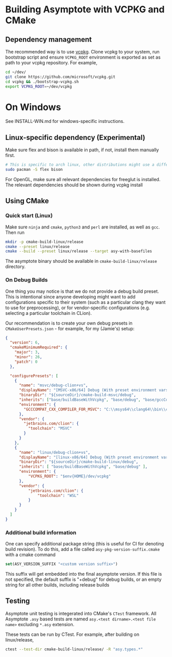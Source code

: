 # Building Asymptote with VCPKG and CMake

## Dependency management

The recommended way is to use [vcpkg](https://vcpkg.io/). Clone vcpkg to your system, run bootstrap script and ensure
`VCPKG_ROOT` environment is exported as set as path to your vcpkg repository. For example,

```bash
cd ~/dev/
git clone https://github.com/microsoft/vcpkg.git
cd vcpkg && ./bootstrap-vcpkg.sh
export VCPKG_ROOT=~/dev/vcpkg
```
# On Windows
See INSTALL-WIN.md for windows-specific instructions.

## Linux-specific dependency (Experimental)

Make sure flex and bison is available in path, if not, install them manually first.

```bash
# This is specific to arch linux, other distributions might use a different name
sudo pacman -S flex bison
```

For OpenGL, make sure all relevant dependencies for freeglut is installed. The relevant dependencies
should be shown during vcpkg install

## Using CMake

### Quick start (Linux)

Make sure `ninja` and `cmake`, `python3` and `perl` are installed, as well as `gcc`.
Then run

```bash
mkdir -p cmake-build-linux/release
cmake --preset linux/release 
cmake --build --preset linux/release --target asy-with-basefiles
```

The asymptote binary should be available in `cmake-build-linux/release` directory.

### On Debug Builds

One thing you may notice is that we do not provide a debug build preset. This is intentional
since anyone developing might want to add configurations specific to their system
(such as a particular clang they want to use for preprocessing), or for vendor-specific configurations
(e.g. selecting a particular toolchain in CLion).

Our recommendation is to create your own debug presets in `CMakeUserPresets.json` - for example,
for my (Jamie's) setup:

```json
{
  "version": 6,
  "cmakeMinimumRequired": {
    "major": 3,
    "minor": 26,
    "patch": 0
  },

  "configurePresets": [
    {
      "name": "msvc/debug-clion+vs",
      "displayName": "[MSVC-x86/64] Debug (With preset environment vars)",
      "binaryDir": "${sourceDir}/cmake-build-msvc/debug",
      "inherits": ["base/buildBaseWithVcpkg", "base/debug", "base/gccCompatCacheVar", "base/windows-only"],
      "environment": {
        "GCCCOMPAT_CXX_COMPILER_FOR_MSVC": "C:\\msys64\\clang64\\bin\\clang++.exe"
      },
      "vendor": {
        "jetbrains.com/clion": {
          "toolchain": "MSVC"
        }
      }
    },
    {
      "name": "linux/debug-clion+vs",
      "displayName": "[linux-x86/64] Debug (With preset environment vars)",
      "binaryDir": "${sourceDir}/cmake-build-linux/debug",
      "inherits": [ "base/buildBaseWithVcpkg", "base/debug" ],
      "environment": {
          "VCPKG_ROOT": "$env{HOME}/dev/vcpkg"
      },
      "vendor": {
          "jetbrains.com/clion": {
              "toolchain": "WSL"
          }
      }
    }
  ]
}
```

### Additional build information

One can specify additional package string (this is useful for CI for denoting build revision).
To do this, add a file called `asy-pkg-version-suffix.cmake` with a cmake command 
```cmake
set(ASY_VERSION_SUFFIX "<custom version suffix>")
```

This suffix will get embedded into the final asymptote version. If this file is not specified, the default
suffix is "+debug" for debug builds, or an empty string for all other builds, including release builds

## Testing

Asymptote unit testing is integerated into CMake's `CTest` framework.
All Asymptote `.asy` based tests are named `asy.<test dirname>.<test file name>`
excluding `*.asy` extension.

These tests can be run by CTest. For example, after building on linux/release,

```bash
ctest --test-dir cmake-build-linux/release/ -R "asy.types.*"
```

